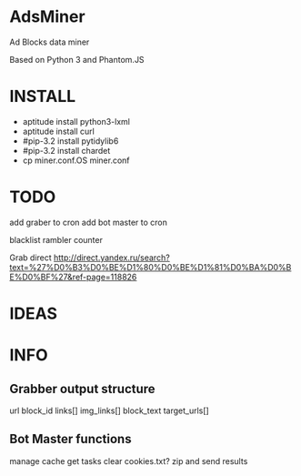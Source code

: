AdsMiner
========
<p>Ad Blocks data miner</p>
<p>Based on Python 3 and Phantom.JS</p>

INSTALL
=======
<ul>
<li>aptitude install python3-lxml</li>
<li>aptitude install curl</li>
<li>#pip-3.2 install pytidylib6</li>
<li>#pip-3.2 install chardet</li>
<li>cp miner.conf.OS miner.conf</li>
</ul>

TODO
====

add graber to cron
add bot master to cron

blacklist rambler counter

Grab direct
http://direct.yandex.ru/search?text=%27%D0%B3%D0%BE%D1%80%D0%BE%D1%81%D0%BA%D0%BE%D0%BF%27&ref-page=118826

IDEAS
=====

INFO
====

<h2>Grabber output structure</h2>
url
block_id
links[]
img_links[]
block_text
target_urls[]

<h2>Bot Master functions</h2>
 manage cache
 get tasks
 clear cookies.txt?
 zip and send results
